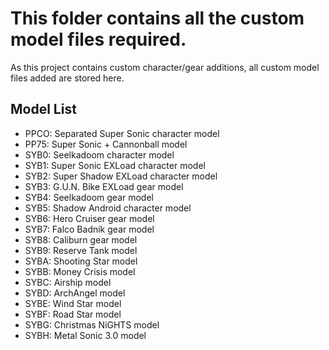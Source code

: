 # This folder contains all the custom model files required.

As this project contains custom character/gear additions, all custom model files added are stored here.

## Model List

- PPCO: Separated Super Sonic character model
- PP75: Super Sonic + Cannonball model
- SYB0: Seelkadoom character model
- SYB1: Super Sonic EXLoad character model
- SYB2: Super Shadow EXLoad character model
- SYB3: G.U.N. Bike EXLoad gear model
- SYB4: Seelkadoom gear model
- SYB5: Shadow Android character model
- SYB6: Hero Cruiser gear model
- SYB7: Falco Badnik gear model
- SYB8: Caliburn gear model
- SYB9: Reserve Tank model
- SYBA: Shooting Star model
- SYBB: Money Crisis model
- SYBC: Airship model
- SYBD: ArchAngel model
- SYBE: Wind Star model
- SYBF: Road Star model
- SYBG: Christmas NiGHTS model
- SYBH: Metal Sonic 3.0 model